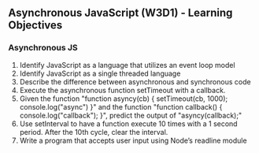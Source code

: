 ## Asynchronous JavaScript (W3D1) - Learning Objectives

### Asynchronous JS
1. Identify JavaScript as a language that utilizes an event loop model
2. Identify JavaScript as a single threaded language
3. Describe the difference between asynchronous and synchronous code
4. Execute the asynchronous function setTimeout with a callback.
5. Given the function "function asyncy(cb) { setTimeout(cb, 1000); console.log("async") }" and the function "function callback() { console.log("callback"); }", predict the output of "asyncy(callback);"
6. Use setInterval to have a function execute 10 times with a 1 second period. After the 10th cycle, clear the interval.
7. Write a program that accepts user input using Node’s readline module
